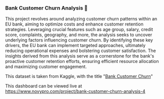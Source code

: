 ### Bank Customer Churn Analysis 🏦
This project revolves around analyzing customer churn patterns within an EU bank, aiming to optimize costs and enhance customer retention strategies. Leveraging crucial features such as age group, salary, credit score, complaints, geography, and more, the analysis seeks to uncover underlying factors influencing customer churn. By identifying these key drivers, the EU bank can implement targeted approaches, ultimately reducing operational expenses and bolstering customer satisfaction. The insights derived from this analysis serve as a cornerstone for the bank's proactive customer retention efforts, ensuring efficient resource allocation and maximizing customer engagement.

This dataset is taken from Kaggle, with the title "[Bank Customer Churn](https://www.kaggle.com/datasets/radheshyamkollipara/bank-customer-churn/data)"

This dashboard can be viewed live at https://www.novypro.com/project/bank-customer-churn-analysis-4
